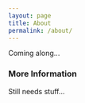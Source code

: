 ```yaml
---
layout: page
title: About
permalink: /about/
---
```


Coming along...

### More Information

Still needs stuff...